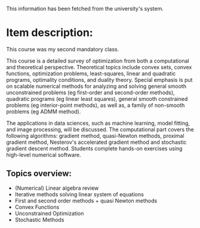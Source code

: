 This information has been fetched from the university's system.

# Item description:

This course was my second mandatory class.

This course is a detailed survey of optimization from both a computational and theoretical perspective. Theoretical topics include convex sets, convex functions, optimization problems, least-squares, linear and quadratic programs, optimality conditions, and duality theory. Special emphasis is put on scalable numerical methods for analyzing and solving general smooth unconstrained problems (eg first-order and second-order methods), quadratic programs (eg linear least squares), general smooth constrained problems (eg interior-point methods), as well as, a family of non-smooth problems (eg ADMM method).

The applications in data sciences, such as machine learning, model fitting, and image processing, will be discussed. The computational part covers the following algorithms: gradient method, quasi-Newton methods, proximal gradient method, Nesterov's accelerated gradient method and stochastic gradient descent method. Students complete hands-on exercises using high-level numerical software.

## Topics overview:

* (Numerical) Linear algebra review
* Iterative methods solving linear system of equations
* First and second order methods + quasi Newton methods
* Convex Functions
* Unconstrained Optimization
* Stochastic Methods

